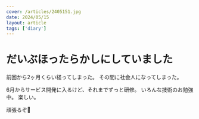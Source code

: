```yaml
---
cover: /articles/2405151.jpg
date: 2024/05/15
layout: article
tags: ['diary']
---
```


# だいぶほったらかしにしていました

前回から2ヶ月くらい経ってしまった。
その間に社会人になってしまった。

6月からサービス開発に入るけど、それまでずっと研修。
いろんな技術のお勉強中。
楽しい。

頑張るぞ💪
